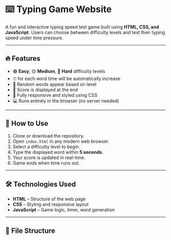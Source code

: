 # ⌨️ Typing Game Website

A fun and interactive typing speed test game built using **HTML, CSS, and JavaScript**. Users can choose between difficulty levels and test their typing speed under time pressure.

---

## 🔥 Features

- 🟢 **Easy**, 🟡 **Medium**, 🔴 **Hard** difficulty levels
- ⏱  for each word time will be automatically increase
- 🧠 Random words appear based on level
- 🎯 Score is displayed at the end
- 🎨 Fully responsive and styled using CSS
- 💻 Runs entirely in the browser (no server needed)

---

## 🚀 How to Use

1. Clone or download the repository.
2. Open `index.html` in any modern web browser.
3. Select a difficulty level to begin.
4. Type the displayed word within **5 seconds**.
5. Your score is updated in real-time.
6. Game ends when time runs out.

---

## 🛠 Technologies Used

- **HTML** – Structure of the web page
- **CSS** – Styling and responsive layout
- **JavaScript** – Game logic, timer, word generation

---

## 📂 File Structure

